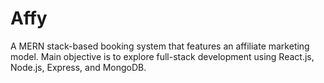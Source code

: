 # Affy
A MERN stack-based booking system that features an affiliate marketing model. Main objective is to explore full-stack development using React.js, Node.js, Express, and MongoDB.
